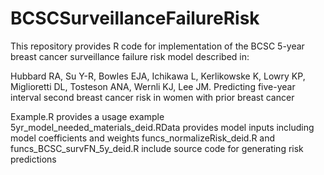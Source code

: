 # BCSCSurveillanceFailureRisk

This repository provides R code for implementation of the BCSC 5-year breast cancer surveillance failure risk model described in:

Hubbard RA, Su Y-R, Bowles EJA, Ichikawa L, Kerlikowske K, Lowry KP, Miglioretti DL, Tosteson ANA, Wernli KJ, Lee JM. Predicting five-year interval second breast cancer risk in women with prior breast cancer 


Example.R provides a usage example
5yr_model_needed_materials_deid.RData provides model inputs including model coefficients and weights
funcs_normalizeRisk_deid.R and funcs_BCSC_survFN_5y_deid.R include source code for generating risk predictions